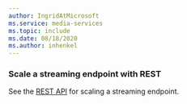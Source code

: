 ```yaml
---
author: IngridAtMicrosoft
ms.service: media-services 
ms.topic: include
ms.date: 08/18/2020
ms.author: inhenkel
---
```


### Scale a streaming endpoint with REST

See the [REST API](/rest/api/media/streaming-endpoints/scale) for scaling a streaming endpoint.
